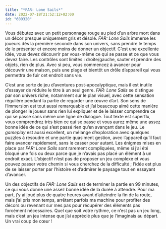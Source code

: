 ```yaml
---
title: "*FAR: Lone Sails*"
date: 2022-07-18T21:52:12+02:00
id: "609320"
---
```


Vous débutez avec un petit personnage rouge au pied d’un arbre mort dans un décor presque uniquement gris et désolé. *FAR: Lone Sails* immerse les joueurs dès la première seconde dans son univers, sans prendre le temps de le présenter et encore moins de donner un objectif. C’est une excellente idée, vous devez découvrir par vous-même ce qui se passe et ce que vous devez faire. Les contrôles sont limités : droite/gauche, sauter et prendre des objets, rien de plus. Avec si peu, vous commencez à avancer pour découvrir une maison, puis une plage et bientôt un drôle d’appareil qui vous permettra de fuir cet endroit sans vie.

C’est une sorte de jeu d’aventures post-apocalyptique, mais il est inutile d’essayer de réduire le titre à un seul genre. *FAR: Lone Sails* se distingue par son univers riche, notamment sur le plan visuel, avec cette sensation régulière pendant la partie de regarder une œuvre d’art. Son sens de l’immersion est tout aussi remarquable et j’ai beaucoup aimé cette manière de plonger le joueur sans rien lui expliquer et de le laisser comprendre ce qui se passe sans même une ligne de dialogue. Tout texte est superflu, vous comprendrez très bien ce qui se passe et vous aurez même une assez bonne idée de ce qui s’est passé rien qu’en avançant dans le jeu. Le *gameplay* est aussi excellent, un mélange d’exploration avec quelques puzzles à résoudre et une partie quasiment gestion, avec l’appareil qu’il faut faire avancer rapidement, sans le casser pour autant. Les énigmes mises en place par *FAR: Lone Sails* sont rarement compliquées, même si j’ai été bloqué une fois ou deux parce que je n’avais pas placé un élément à un endroit exact. L’objectif n’est pas de proposer un jeu complexe et vous pouvez passer votre chemin si vous cherchez de la difficulté ; l’idée est plus de se laisser porter par l’histoire et d’admirer le paysage tout en essayant d’avancer.

Un des objectifs de *FAR: Lone Sails* est de terminer la partie en 99 minutes, ce qui vous donne une assez bonne idée de la durée à attendre. Pour ma part, j’y ai joué plus de quatre heures avant d’atteindre la fin de la route, mais j’ai pris mon temps, arrêtant parfois ma machine pour profiter des décors ou revenant sur mes pas pour récupérer des éléments pas forcément nécessaires. Quel que soit votre rythme, ce n’est pas un jeu long, mais c’est un jeu intense que j’ai apprécié plus que je l’imaginais au départ. Un vrai coup de cœur !
